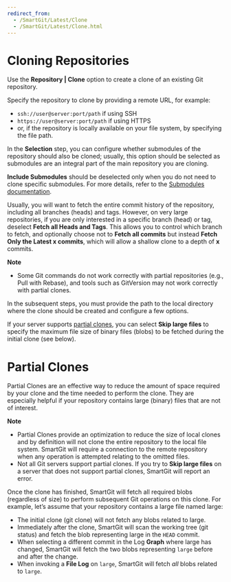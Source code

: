 ```yaml
---
redirect_from:
  - /SmartGit/Latest/Clone
  - /SmartGit/Latest/Clone.html
---
```

# Cloning Repositories

Use the **Repository \| Clone** option to create a clone of an existing Git repository.

Specify the repository to clone by providing a remote URL, for example:
- `ssh://user@server:port/path` if using SSH
- `https://user@server:port/path` if using HTTPS
- or, if the repository is locally available on your file system, by specifying the file path.

In the **Selection** step, you can configure whether submodules of the repository should also be cloned; usually, this option should be selected as submodules are an integral part of the main repository you are cloning. 

**Include Submodules** should be deselected only when you do not need to clone specific submodules. For more details, refer to the [Submodules documentation](../../GitConcepts/Submodules.md).

Usually, you will want to fetch the entire commit history of the repository, including all branches (heads) and tags. However, on very large repositories, if you are only interested in a specific branch (head) or tag, deselect **Fetch all Heads and Tags**. This allows you to control which branch to fetch, and optionally choose not to **Fetch all commits** but instead **Fetch Only the Latest x commits**, which will allow a shallow clone to a depth of **x** commits.

**Note**

- Some Git commands do not work correctly with partial repositories (e.g., Pull with Rebase), and tools such as GitVersion may not work correctly with partial clones.

In the subsequent steps, you must provide the path to the local directory where the clone should be created and configure a few options.

If your server supports [partial clones](https://git-scm.com/docs/partial-clone), you can select **Skip large files** to specify the maximum file size of binary files (blobs) to be fetched during the initial clone (see below).

# Partial Clones

Partial Clones are an effective way to reduce the amount of space required by your clone and the time needed to perform the clone. They are especially helpful if your repository contains large (binary) files that are not of interest. 

**Note**

- Partial Clones provide an optimization to reduce the size of local clones and by definition will not clone the entire repository to the local file system. SmartGit will require a connection to the remote repository when any operation is attempted relating to the omitted files.
- Not all Git servers support partial clones. If you try to **Skip large files** on a server that does not support partial clones, SmartGit will report an error.

Once the clone has finished, SmartGit will fetch all required blobs (regardless of size) to perform subsequent Git operations on this clone. For example, let’s assume that your repository contains a large file named large:

- The initial clone (git clone) will not fetch any blobs related to large.
- Immediately after the clone, SmartGit will scan the working tree (git status) and fetch the blob representing large in the `HEAD` commit.
- When selecting a different commit in the Log **Graph** where large has changed, SmartGit will fetch the two blobs representing `large` before and after the change.
- When invoking a **File Log** on `large`, SmartGit will fetch *all* blobs related to `large`.
